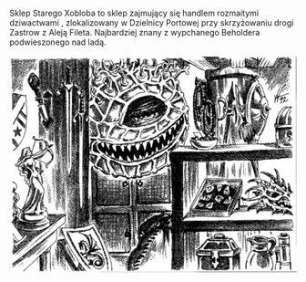 <div class="article-actions text-center pt-3">&nbsp;</div>
<div class="content-body">Sklep Starego Xobloba to sklep zajmujący się handlem rozmaitymi dziwactwami , zlokalizowany w Dzielnicy Portowej przy skrzyżowaniu drogi Zastrow z Aleją Fileta. Najbardziej znany z wypchanego Beholdera podwieszonego nad ladą.</div>
<div class="content-body">&nbsp;</div>
<div class="content-body"><img src="images/Handouts/xoblob_shop.jpg" alt=""></div>